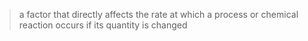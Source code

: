 > a factor that directly affects the rate at which a process or chemical reaction occurs if its quantity is changed